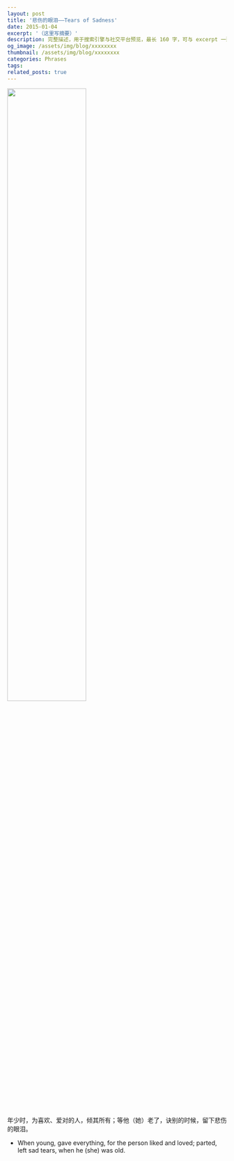 ```yaml
---
layout: post
title: '悲伤的眼泪——Tears of Sadness'
date: 2015-01-04
excerpt: '（这里写摘要）'
description: 完整描述，用于搜索引擎与社交平台预览，最长 160 字，可与 excerpt 一致
og_image: /assets/img/blog/xxxxxxxx
thumbnail: /assets/img/blog/xxxxxxxx
categories: Phrases
tags: 
related_posts: true
---
```


<img src="{{ '/assets/img/blog/xxxxxxxx' | relative_url }}" style="width:60%;">

年少时，为喜欢、爱对的人，倾其所有；等他（她）老了，诀别的时候，留下悲伤的眼泪。

- When young, gave everything, for the person liked and loved; parted, left sad tears, when he (she) was old.